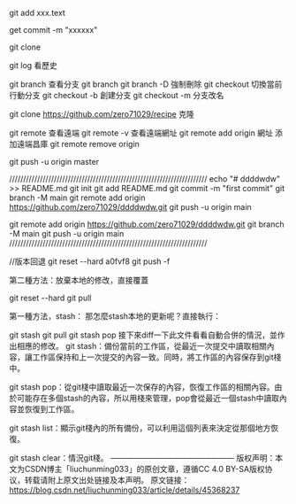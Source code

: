 git add xxx.text

get commit -m "xxxxxx"

git clone

git log 看歷史

git branch 查看分支 
git branch git branch -D 強制刪除 
git checkout 切換當前行動分支 
git checkout -b 創建分支 
git checkout -m 分支改名

git clone https://github.com/zero71029/recipe 克隆

git remote 查看遠端
git remote -v 查看遠端網址
git remote add origin 網址 添加遠端昌庫
git remote remove origin

git push -u origin master

///////////////////////////////////////////////////////////////////////
echo "# ddddwdw" >> README.md
git init
git add README.md
git commit -m "first commit"
git branch -M main
git remote add origin https://github.com/zero71029/ddddwdw.git
git push -u origin main


git remote add origin https://github.com/zero71029/ddddwdw.git
git branch -M main
git push -u origin main
///////////////////////////////////////////////////////////////////////


//版本回退
git reset --hard a0fvf8
git push -f

第二種方法：放棄本地的修改，直接覆蓋

git reset --hard
git pull

第一種方法，stash：
那怎麼stash本地的更新呢？直接執行：

git stash
git pull
git stash pop
接下來diff一下此文件看看自動合併的情況，並作出相應的修改。
git stash：備份當前的工作區，從最近一次提交中讀取相關內容，讓工作區保持和上一次提交的內容一致。同時，將工作區的內容保存到git棧中。

git stash pop：從git棧中讀取最近一次保存的內容，恢復工作區的相關內容。由於可能存在多個stash的內容，所以用棧來管理，pop會從最近一個stash中讀取內容並恢復到工作區。

git stash list：顯示git棧內的所有備份，可以利用這個列表來決定從那個地方恢復。

git stash clear：情況git棧。
————————————————
版权声明：本文为CSDN博主「liuchunming033」的原创文章，遵循CC 4.0 BY-SA版权协议，转载请附上原文出处链接及本声明。
原文链接：https://blog.csdn.net/liuchunming033/article/details/45368237